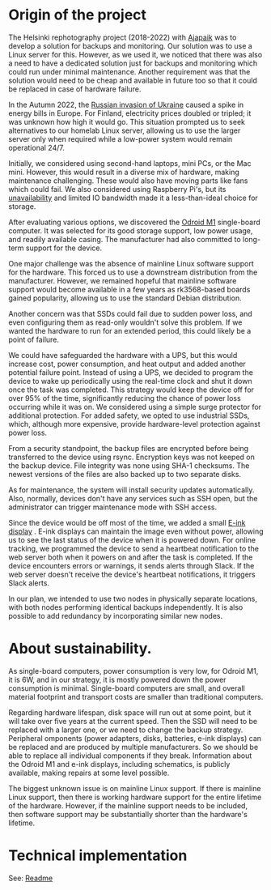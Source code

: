 # Origin of the project

The Helsinki rephotography project (2018-2022) with [Ajapaik](https://ajapaik.ee) was to develop a solution for backups and monitoring. Our solution was to use a Linux server for this. However, as we used it, we noticed that there was also a need to have a dedicated solution just for backups and monitoring which could run under minimal maintenance. Another requirement was that the solution would need to be cheap and available in future too so that it could be replaced in case of hardware failure.

In the Autumn 2022, the [Russian invasion of Ukraine](https://en.wikipedia.org/wiki/Russian_invasion_of_Ukraine) caused a spike in energy bills in Europe. For Finland, electricity prices doubled or tripled; it was unknown how high it would go. This situation prompted us to seek alternatives to our homelab Linux server, allowing us to use the larger server only when required while a low-power system would remain operational 24/7.

Initially, we considered using second-hand laptops, mini PCs, or the Mac mini. However, this would result in a diverse mix of hardware, making maintenance challenging. These would also have moving parts like fans which could fail. We also considered using Raspberry Pi's, but its [unavailability](https://www.jeffgeerling.com/blog/2022/you-cant-buy-raspberry-pi-right-now) and limited IO bandwidth made it a less-than-ideal choice for storage.

After evaluating various options, we discovered the [Odroid M1](https://www.youtube.com/watch?v=WqO4EgP4cHA) single-board computer. It was selected for its good storage support, low power usage, and readily available casing. The manufacturer had also committed to long-term support for the device.

One major challenge was the absence of mainline Linux software support for the hardware. This forced us to use a downstream distribution from the manufacturer. However, we remained hopeful that mainline software support would become available in a few years as rk3568-based boards gained popularity, allowing us to use the standard Debian distribution.

Another concern was that SSDs could fail due to sudden power loss, and even configuring them as read-only wouldn't solve this problem. If we wanted the hardware to run for an extended period, this could likely be a point of failure.

We could have safeguarded the hardware with a UPS, but this would increase cost, power consumption, and heat output and added another potential failure point. Instead of using a UPS, we decided to program the device to wake up periodically using the real-time clock and shut it down once the task was completed. This strategy would keep the device off for over 95% of the time, significantly reducing the chance of power loss occurring while it was on. We considered using a simple surge protector for additional protection. For added safety, we opted to use industrial SSDs, which, although more expensive, provide hardware-level protection against power loss.

From a security standpoint, the backup files are encrypted before being transferred to the device using rsync. Encryption keys was not keeped on the backup device. File integrity was none using SHA-1 checksums. The newest versions of the files are also backed up to two separate disks. 

As for maintenance, the system will install security updates automatically. Also, normally, devices don't have any services such as SSH open, but the administrator can trigger maintenance mode with SSH access. 

Since the device would be off most of the time, we added a small [E-ink display](https://shop.pimoroni.com/products/badger-2040) . E-ink displays can maintain the image even without power, allowing us to see the last status of the device when it is powered down. For online tracking, we programmed the device to send a heartbeat notification to the web server both when it powers on and after the task is completed. If the device encounters errors or warnings, it sends alerts through Slack. If the web server doesn't receive the device's heartbeat notifications, it triggers Slack alerts.

In our plan, we intended to use two nodes in physically separate locations, with both nodes performing identical backups independently. It is also possible to add redundancy by incorporating similar new nodes.

# About  sustainability. 

As single-board computers, power consumption is very low, for Odroid M1, it is 6W, and in our strategy, it is mostly powered down the power consumption is minimal. Single-board computers are small, and overall material footprint and transport costs are smaller than traditional computers.

Regarding hardware lifespan, disk space will run out at some point, but it will take over five years at the current speed. Then the SSD will need to be replaced with a larger one, or we need to change the backup strategy. Peripheral omponents (power adapters, disks, batteries, e-ink displays) can be replaced and are produced by multiple manufacturers. So we should be able to replace all individual components if they break. Information about the Odroid M1 and e-ink displays, including schematics, is publicly available, making repairs at some level possible. 

The biggest unknown issue is on mainline Linux support. If there is mainline Linux support, then there is working hardware support for the entire lifetime of the hardware. However, if the mainline support needs to be included, then software support may be substantially shorter than the hardware's lifetime.

# Technical implementation

See: [Readme](https://github.com/Ajapaik/Odroid_m1_backup_sbc/tree/main#readme)
